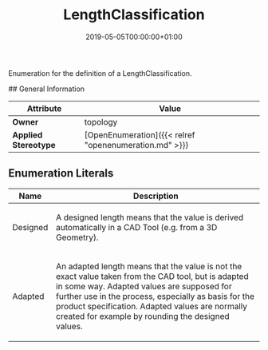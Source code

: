 ﻿---
title: LengthClassification
toc: false
type: specs
date: "2019-05-05T00:00:00+01:00"
draft: false
menu_name: vec120

# Prev/next pager order (if `docs_section_pager` enabled in `params.toml`)
weight: 
---
<html><body><p>Enumeration for the definition of a LengthClassification. </p></body></html>
## General Information

| Attribute               | Value |
|-------------------------|-------|
| **Owner**               | topology |
| **Applied Stereotype**  | [OpenEnumeration]({{< relref "openenumeration.md" >}})<br/>  |

## Enumeration Literals
| Name          | **Description** |
|---------------|-----------------|
| Designed | <html>   <head>     </head>   <body>     <p> A designed length means that the value is derived automatically in a CAD Tool (e.g. from a 3D Geometry).      </p>  </body> </html> |
| Adapted | <html>   <head>     </head>   <body>     <p> An adapted length means that the value is not the exact value taken from the CAD tool, but is adapted in some way. Adapted values are supposed for further use in the process, especially as basis for the product specification. Adapted values are normally created for example by rounding the designed values.      </p>  </body> </html> |
